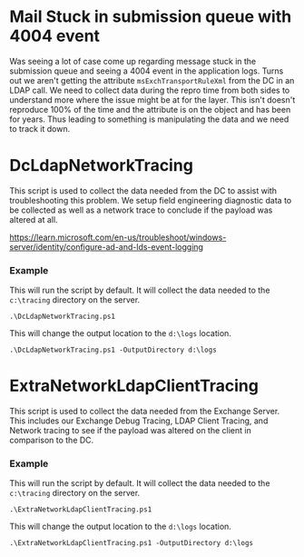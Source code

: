 # Mail Stuck in submission queue with 4004 event

Was seeing a lot of case come up regarding message stuck in the submission queue and seeing a 4004 event in the application logs. Turns out we aren't getting the attribute `msExchTransportRuleXml` from the DC in an LDAP call. We need to collect data during the repro time from both sides to understand more where the issue might be at for the layer. This isn't doesn't reproduce 100% of the time and the attribute is on the object and has been for years. Thus leading to something is manipulating the data and we need to track it down.


# DcLdapNetworkTracing

This script is used to collect the data needed from the DC to assist with troubleshooting this problem. We setup field engineering diagnostic data to be collected as well as a network trace to conclude if the payload was altered at all.

https://learn.microsoft.com/en-us/troubleshoot/windows-server/identity/configure-ad-and-lds-event-logging

### Example

This will run the script by default. It will collect the data needed to the `c:\tracing` directory on the server.

```
.\DcLdapNetworkTracing.ps1
```

This will change the output location to the `d:\logs` location.

```
.\DcLdapNetworkTracing.ps1 -OutputDirectory d:\logs
```

# ExtraNetworkLdapClientTracing

This script is used to collect the data needed from the Exchange Server. This includes our Exchange Debug Tracing, LDAP Client Tracing, and Network tracing to see if the payload was altered on the client in comparison to the DC.

### Example

This will run the script by default. It will collect the data needed to the `c:\tracing` directory on the server.

```
.\ExtraNetworkLdapClientTracing.ps1
```

This will change the output location to the `d:\logs` location.

```
.\ExtraNetworkLdapClientTracing.ps1 -OutputDirectory d:\logs
```
